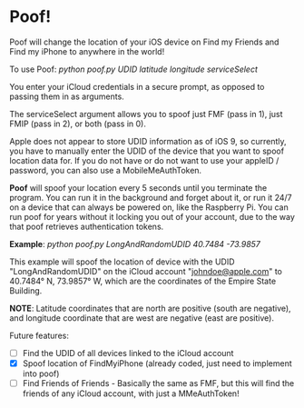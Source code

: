 # Poof!
Poof will change the location of your iOS device on Find my Friends and Find my iPhone to anywhere in the world!

To use Poof: *python poof.py UDID latitude longitude serviceSelect*

You enter your iCloud credentials in a secure prompt, as opposed to passing them in as arguments.

The serviceSelect argument allows you to spoof just FMF (pass in 1), just FMIP (pass in 2), or both (pass in 0).

Apple does not appear to store UDID information as of iOS 9, so currently, you have to manually enter the UDID of the device that you want to spoof location data for. If you do not have or do not want to use your appleID / password, you can also use a MobileMeAuthToken.

**Poof** will spoof your location every 5 seconds until you terminate the program. You can run it in the background and forget about it, or run it 24/7 on a device that can always be powered on, like the Raspberry Pi. You can run poof for years without it locking you out of your account, due to the way that poof retrieves authentication tokens.

**Example**: *python poof.py LongAndRandomUDID 40.7484 -73.9857*

This example will spoof the location of device with the UDID "LongAndRandomUDID" on the iCloud account "johndoe@apple.com" to 40.7484° N, 73.9857° W, which are the coordinates of the Empire State Building.

**NOTE**: Latitude coordinates that are north are positive (south are negative), and longitude coordinate that are west are negative (east are positive).

Future features: 
- [ ] Find the UDID of all devices linked to the iCloud account 
- [x] Spoof location of FindMyiPhone (already coded, just need to implement into poof)
- [ ] Find Friends of Friends - Basically the same as FMF, but this will find the friends of any iCloud account, with just a MMeAuthToken!
